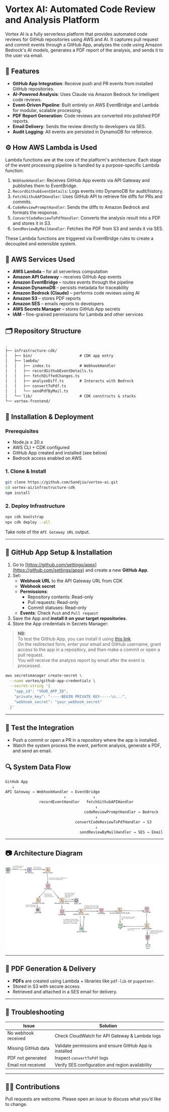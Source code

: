 # Vortex AI: Automated Code Review and Analysis Platform

Vortex AI is a fully serverless platform that provides automated code reviews for GitHub repositories using AWS and AI. It captures pull request and commit events through a GitHub App, analyzes the code using Amazon Bedrock's AI models, generates a PDF report of the analysis, and sends it to the user via email.

## 🌟 Features

- **GitHub App Integration**: Receive push and PR events from installed GitHub repositories.
- **AI-Powered Analysis**: Uses Claude via Amazon Bedrock for intelligent code reviews.
- **Event-Driven Pipeline**: Built entirely on AWS EventBridge and Lambda for modular, scalable processing.
- **PDF Report Generation**: Code reviews are converted into polished PDF reports.
- **Email Delivery**: Sends the review directly to developers via SES.
- **Audit Logging**: All events are persisted in DynamoDB for reference.

## ⚙️ How AWS Lambda is Used

Lambda functions are at the core of the platform's architecture. Each stage of the event processing pipeline is handled by a purpose-specific Lambda function:

1. `WebhookHandler`: Receives GitHub App events via API Gateway and publishes them to EventBridge.
2. `RecordGithubEventDetails`: Logs events into DynamoDB for audit/history.
3. `FetchGithubAPIHandler`: Uses GitHub API to retrieve file diffs for PRs and commits.
4. `CodeReviewPromptHandler`: Sends the diffs to Amazon Bedrock and formats the response.
5. `ConvertCodeReviewToPdfHandler`: Converts the analysis result into a PDF and stores it in S3.
6. `SendReviewByMailHandler`: Fetches the PDF from S3 and sends it via SES.

These Lambda functions are triggered via EventBridge rules to create a decoupled and extensible system.

## 🧰 AWS Services Used

- **AWS Lambda** – for all serverless computation
- **Amazon API Gateway** – receives GitHub App events
- **Amazon EventBridge** – routes events through the pipeline
- **Amazon DynamoDB** – persists metadata for traceability
- **Amazon Bedrock (Claude)** – performs code reviews using AI
- **Amazon S3** – stores PDF reports
- **Amazon SES** – emails reports to developers
- **AWS Secrets Manager** – stores GitHub App secrets
- **IAM** – fine-grained permissions for Lambda and other services

## 🗂️ Repository Structure

```
.
├── infrastructure-cdk/
│   ├── bin/                     # CDK app entry
│   ├── lambda/
│   │   ├── index.ts             # WebhookHandler
│   │   ├── recordGithubEventDetails.ts
│   │   ├── fetchDiffedChanges.ts
│   │   ├── analyzeDiff.ts       # Interacts with Bedrock
│   │   ├── convertToPdf.ts
│   │   └── sendPdfByMail.ts
│   └── lib/                     # CDK constructs & stacks
└── vortex-frontend/            
```

## 🚀 Installation & Deployment

### Prerequisites

- Node.js ≥ 20.x
- AWS CLI + CDK configured
- GitHub App created and installed (see below)
- Bedrock access enabled on AWS

### 1. Clone & Install

```bash
git clone https://github.com/Sandjio/vortex-ai.git
cd vortex-ai/infrastructure-cdk
npm install
```

### 2. Deploy Infrastructure

```bash
npx cdk bootstrap
npx cdk deploy --all
```

Take note of the `API Gateway URL` output.

---

## 🧩 GitHub App Setup & Installation

1. Go to [https://github.com/settings/apps](https://github.com/settings/apps) and create a new **GitHub App**.
2. Set:
   - **Webhook URL** to the API Gateway URL from CDK
   - **Webhook secret**
   - **Permissions**:
     - Repository contents: Read-only
     - Pull requests: Read-only
     - Commit statuses: Read-only
   - **Events**: Check `Push` and `Pull request`
3. Save the App and **install it on your target repositories**.
4. Store the App credentials in Secrets Manager:

> **NB:**  
> To test the GitHub App, you can install it using [this link](https://github.com/apps/vortex-ai-github-app).  
> On the redirected form, enter your email and GitHub username, grant access to the app in a repository, and then make a commit or open a pull request.  
> You will receive the analysis report by email after the event is processed.

```bash
aws secretsmanager create-secret \
  --name vortex/github-app-credentials \
  --secret-string '{
    "app_id": "YOUR_APP_ID",
    "private_key": "-----BEGIN PRIVATE KEY-----\n...",
    "webhook_secret": "your_webhook_secret"
  }'
```

---

## 🧪 Test the Integration

- Push a commit or open a PR in a repository where the app is installed.
- Watch the system process the event, perform analysis, generate a PDF, and send an email.

## 🔍 System Data Flow

```text
GitHub App
   ↓
API Gateway → WebhookHandler → EventBridge
                          ↓            ↓
               recordEventHandler   fetchGithubAPIHandler
                                        ↓
                                   codeReviewPromptHandler → Bedrock
                                        ↓
                               convertCodeReviewToPdfHandler → S3
                                        ↓
                                 sendReviewByMailHandler → SES → Email
```

---

## 📷 Architecture Diagram

![Infrastructure diagram](./docs/vortex-architecture-diagram-v2.png.png)

---

## 🧾 PDF Generation & Delivery

- **PDFs** are created using Lambda + libraries like `pdf-lib` or `puppeteer`.
- Stored in S3 with secure access.
- Retrieved and attached in a SES email for delivery.

---

## 📒 Troubleshooting

| Issue               | Solution                                                |
| ------------------- | ------------------------------------------------------- |
| No webhook received | Check CloudWatch for API Gateway & Lambda logs          |
| Missing GitHub data | Validate permissions and ensure GitHub App is installed |
| PDF not generated   | Inspect `convertToPdf` logs                             |
| Email not received  | Verify SES configuration and region availability        |

---

## 🧑‍💻 Contributions

Pull requests are welcome. Please open an issue to discuss what you’d like to change.
